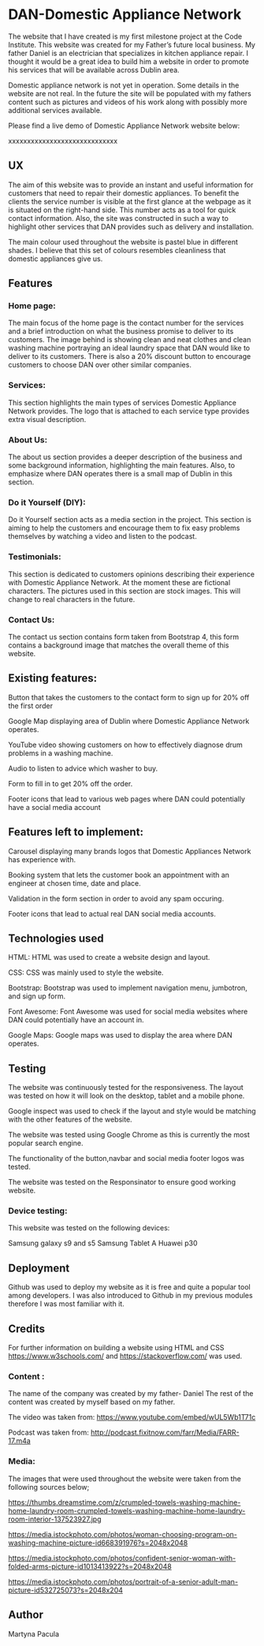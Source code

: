 # DAN-Domestic Appliance Network


The website that I have created is my first milestone project at the Code Institute. This website was created for my Father’s future local business. My father Daniel is an electrician that specializes in kitchen appliance repair. I thought it would be a great idea to build him a website in order to promote his services that will be available across Dublin area.

Domestic appliance network is not yet in operation. Some details in the website are not real. In the future the site will be populated with my fathers content such as pictures and videos of his work along with possibly more additional services available. 

Please find a live demo of Domestic Appliance Network website below:

xxxxxxxxxxxxxxxxxxxxxxxxxxxxx

## UX

The aim of this website was to provide an instant and useful information for customers that need to repair their domestic appliances. To benefit the clients the service number is visible at the first glance at the webpage as it is situated on the right-hand side. This number acts as a tool for quick contact information. 
Also, the site was constructed in such a way to highlight other services that DAN provides such as delivery and installation. 

The main colour used throughout the website is pastel blue in different  shades. I believe that this set of colours resembles cleanliness that domestic appliances give us. 

## Features 

### Home page:
The main focus of the home page is the contact number for the services and a brief introduction on what the business promise to deliver to its customers. The image behind is showing clean and neat clothes and clean washing machine portraying an ideal laundry space that DAN would like to deliver to its customers. There is also a 20% discount button to encourage customers to choose DAN over other similar companies. 

### Services:
This section highlights the main types of services Domestic Appliance Network provides. The logo that is attached to each service type provides extra visual description.  

### About Us: 
The about us section provides a deeper description of the business and some background information, highlighting the main features. Also, to emphasize where DAN operates there is a small map of Dublin in this section.

### Do it Yourself (DIY): 
Do it Yourself section acts as a media section in the project. This section is aiming to help the customers and encourage them to fix easy problems themselves by watching a video and listen to the podcast.   

### Testimonials:
This section is dedicated to customers opinions describing their experience with Domestic Appliance Network. At the moment these are fictional characters. The pictures used in this section are stock images. This will change to real characters in the future. 

### Contact Us: 
The contact us section contains form taken from Bootstrap 4, this form contains a background image that matches the overall theme of this website. 


## Existing features:

Button that takes the customers to the contact form to sign up for 20% off the first order

Google Map displaying area of Dublin where Domestic Appliance Network operates.

YouTube video showing customers on how to effectively diagnose drum problems in a washing machine. 

Audio to listen to advice which washer to buy. 

Form to fill in to get 20% off the order. 

Footer icons that lead to various web pages where DAN could potentially have a social media account  


## Features left to implement:

Carousel displaying many brands logos that Domestic Appliances Network has experience with. 

Booking system that lets the customer book an appointment with an engineer at chosen time, date and place. 

Validation in the form section in order to avoid any spam occuring. 

Footer icons that lead to actual real DAN social media accounts. 


## Technologies used 

HTML: HTML was used to create a website design and layout. 

CSS: CSS was mainly used to style the website. 

Bootstrap: Bootstrap was used to implement navigation menu, jumbotron, and sign up form. 

Font Awesome: Font Awesome was used for social media websites where DAN could potentially have an account in. 

Google Maps: Google maps was used to display the area where DAN operates. 


## Testing

The website was continuously tested for the responsiveness. The layout was tested on how it will look on the desktop, tablet and a mobile phone.  

Google inspect was used to check if the layout and style would be matching with the other features of the website. 

The website was tested using Google Chrome as this is currently the most popular search engine.  

The functionality of the button,navbar and social media footer logos was tested. 

The website was tested on the Responsinator to ensure good working website. 

### Device testing: 

This website was tested on the following devices:

Samsung galaxy s9 and s5
Samsung Tablet A
Huawei p30

## Deployment 

Github was used to deploy my website as it is free and quite a popular tool among developers. 
I was also introduced to Github in my previous modules therefore I was most familiar with it. 


## Credits 

For further information on building a website using HTML and CSS https://www.w3schools.com/ and https://stackoverflow.com/ was used. 

### Content : 

The name of the company was created by my father- Daniel
The rest of the content was created by myself based on my father. 

The video was taken from:
https://www.youtube.com/embed/wUL5Wb1T71c

Podcast was taken from:
http://podcast.fixitnow.com/farr/Media/FARR-17.m4a


### Media:

The images that were used throughout the website were taken from the following sources below;


https://thumbs.dreamstime.com/z/crumpled-towels-washing-machine-home-laundry-room-crumpled-towels-washing-machine-home-laundry-room-interior-137523927.jpg

https://media.istockphoto.com/photos/woman-choosing-program-on-washing-machine-picture-id668391976?s=2048x2048

https://media.istockphoto.com/photos/confident-senior-woman-with-folded-arms-picture-id1013413922?s=2048x2048

https://media.istockphoto.com/photos/portrait-of-a-senior-adult-man-picture-id532725073?s=2048x204



## Author 

Martyna Pacula 


